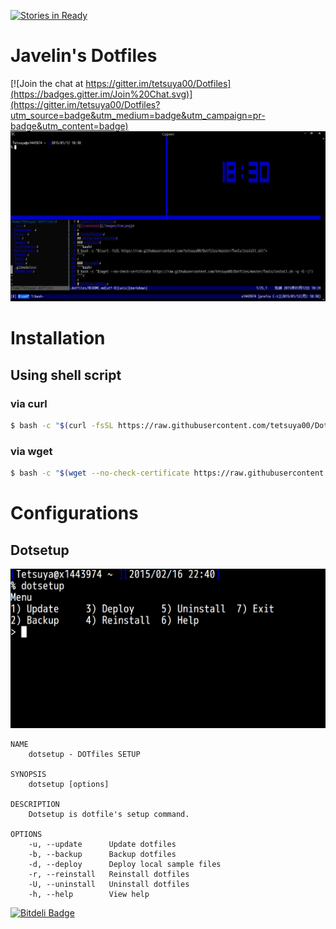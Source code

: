 [![Stories in Ready](https://badge.waffle.io/tetsuya00/Dotfiles.png?label=ready&title=Ready)](https://waffle.io/tetsuya00/Dotfiles)
# Javelin's Dotfiles

[![Join the chat at https://gitter.im/tetsuya00/Dotfiles](https://badges.gitter.im/Join%20Chat.svg)](https://gitter.im/tetsuya00/Dotfiles?utm_source=badge&utm_medium=badge&utm_campaign=pr-badge&utm_content=badge)
![Screenshot](/Images/Screenshot.png)

# Installation
## Using shell script
### via curl
```bash
$ bash -c "$(curl -fsSL https://raw.githubusercontent.com/tetsuya00/Dotfiles/master/Tools/install.bash)"
```

### via wget
```bash
$ bash -c "$(wget --no-check-certificate https://raw.githubusercontent.com/tetsuya00/Dotfiles/master/Tools/install.bash -q -O -)"
```

# Configurations
## Dotsetup
![dotsetup](/Images/dotsetup.png)

    NAME
        dotsetup - DOTfiles SETUP

    SYNOPSIS
        dotsetup [options]

    DESCRIPTION
        Dotsetup is dotfile's setup command.

    OPTIONS
        -u, --update      Update dotfiles
        -b, --backup      Backup dotfiles
        -d, --deploy      Deploy local sample files
        -r, --reinstall   Reinstall dotfiles
        -U, --uninstall   Uninstall dotfiles
        -h, --help        View help


[![Bitdeli Badge](https://d2weczhvl823v0.cloudfront.net/tetsuya00/dotfiles/trend.png)](https://bitdeli.com/free "Bitdeli Badge")

